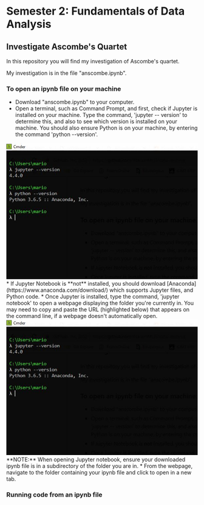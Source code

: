 # Semester 2: Fundamentals of Data Analysis
## Investigate Ascombe's Quartet

In this repository you will find my investigation of Ascombe's quartet. 

My investigation is in the file "anscombe.ipynb". 

### To open an ipynb file on your machine
* Download "anscombe.ipynb" to your computer.
* Open a terminal, such as Command Prompt, and first, check if Jupyter is installed on your machine. Type the command, 'jupyter -- version' to determine this, and also to see which version is installed on your machine. You should also ensure Python is on your machine, by entering the command 'python --version'.
<img src='images/openipynb1.jpeg'>
* If Jupyter Notebook is **not** installed, you should download [Anaconda](https://www.anaconda.com/download/) which supports Jupyter files, and Python code. 
* Once Jupyter is installed, type the command, 'jupyter notebook' to open a webpage displaying the folder you're currently in. You may need to copy and paste the URL (highlighted below) that appears on the command line, if a webpage doesn't automatically open. 
<img src='images/openipynb1.jpeg'>
**NOTE:** When opening Jupyter notebook, ensure your downloaded ipynb file is in a subdirectory of the folder you are in.
* From the webpage, navigate to the folder containing your ipynb file and click to open in a new tab. 

### Running code from an ipynb file

